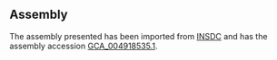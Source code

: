 
Assembly
--------

The assembly presented has been imported from 
[INSDC](http://www.insdc.org) and has the assembly accession
[GCA\_004918535.1](http://www.ebi.ac.uk/ena/data/view/GCA_004918535.1).

